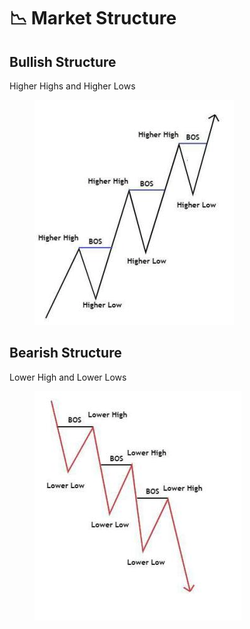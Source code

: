 # 📉 Market Structure

## Bullish Structure

Higher Highs and Higher Lows

<figure><img src=".gitbook/assets/image (6) (1) (1) (1).png" alt=""><figcaption></figcaption></figure>

## Bearish Structure

Lower High and Lower Lows

<figure><img src=".gitbook/assets/image (1) (2) (1) (1).png" alt=""><figcaption></figcaption></figure>

